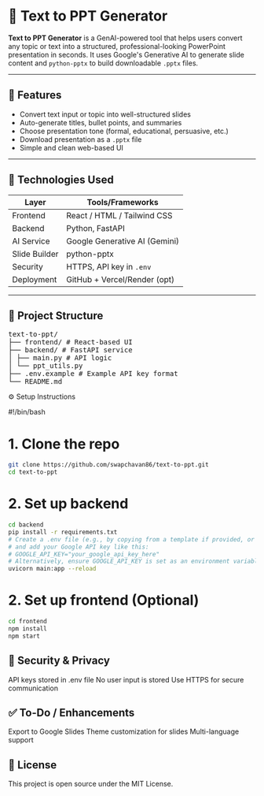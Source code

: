 # 🧠 Text to PPT Generator

**Text to PPT Generator** is a GenAI-powered tool that helps users convert any topic or text into a structured, professional-looking PowerPoint presentation in seconds. It uses Google's Generative AI to generate slide content and `python-pptx` to build downloadable `.pptx` files.

---

## 📌 Features

- Convert text input or topic into well-structured slides  
- Auto-generate titles, bullet points, and summaries  
- Choose presentation tone (formal, educational, persuasive, etc.)  
- Download presentation as a `.pptx` file  
- Simple and clean web-based UI

---

## 🚀 Technologies Used

| Layer        | Tools/Frameworks              |
|--------------|-------------------------------|
| Frontend     | React / HTML / Tailwind CSS   |
| Backend      | Python, FastAPI               |
| AI Service   | Google Generative AI (Gemini) |
| Slide Builder| python-pptx                   |
| Security     | HTTPS, API key in `.env`      |
| Deployment   | GitHub + Vercel/Render (opt)  |

---

## 📂 Project Structure

<pre>text-to-ppt/
├── frontend/ # React-based UI
├── backend/ # FastAPI service
│ ├── main.py # API logic
│ └── ppt_utils.py
├── .env.example # Example API key format
└── README.md</pre>

⚙️ Setup Instructions

#!/bin/bash

# 1. Clone the repo
```bash
git clone https://github.com/swapchavan86/text-to-ppt.git
cd text-to-ppt
```
# 2. Set up backend
```bash
cd backend
pip install -r requirements.txt
# Create a .env file (e.g., by copying from a template if provided, or creating one manually)
# and add your Google API key like this:
# GOOGLE_API_KEY="your_google_api_key_here"
# Alternatively, ensure GOOGLE_API_KEY is set as an environment variable.
uvicorn main:app --reload
```
# 2. Set up frontend (Optional)
```bash
cd frontend
npm install
npm start
```

## 🔐 Security & Privacy

API keys stored in .env file
No user input is stored
Use HTTPS for secure communication

## ✅ To-Do / Enhancements

Export to Google Slides
Theme customization for slides
Multi-language support

## 📄 License
This project is open source under the MIT License.
